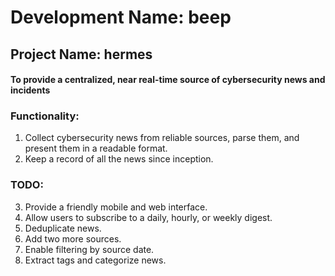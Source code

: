 # Development Name: beep
## Project Name: hermes
#### To provide a centralized, near real-time source of cybersecurity news and incidents

### Functionality:
1. Collect cybersecurity news from reliable sources, parse them, and present them in a readable format.
2. Keep a record of all the news since inception.

### TODO:
3. Provide a friendly mobile and web interface.
4. Allow users to subscribe to a daily, hourly, or weekly digest.
5. Deduplicate news.
6. Add two more sources.
7. Enable filtering by source date.
8. Extract tags and categorize news.


